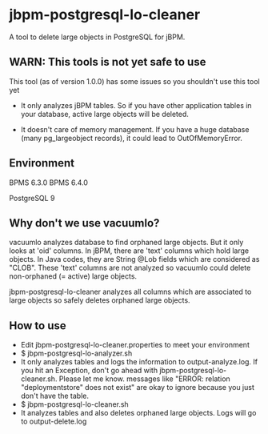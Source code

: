 # jbpm-postgresql-lo-cleaner

A tool to delete large objects in PostgreSQL for jBPM.

## WARN: This tools is not yet safe to use

This tool (as of version 1.0.0) has some issues so you shouldn't use this tool yet

- It only analyzes jBPM tables. So if you have other application tables in your database, active large objects will be deleted.

- It doesn't care of memory management. If you have a huge database (many pg_largeobject records), it could lead to OutOfMemoryError.


## Environment
BPMS 6.3.0
BPMS 6.4.0

PostgreSQL 9

## Why don't we use vacuumlo?

vacuumlo analyzes database to find orphaned large objects. But it only looks at 'oid' columns. In jBPM, there are 'text' columns which hold large objects. In Java codes, they are String @Lob fields which are considered as "CLOB". These 'text' columns are not analyzed so vacuumlo could delete non-orphaned (= active) large objects.

jbpm-postgresql-lo-cleaner analyzes all columns which are associated to large objects so safely deletes orphaned large objects.


## How to use

- Edit jbpm-postgresql-lo-cleaner.properties to meet your environment
- $ jbpm-postgresql-lo-analyzer.sh
 - It only analyzes tables and logs the information to output-analyze.log. If you hit an Exception, don't go ahead with jbpm-postgresql-lo-cleaner.sh. Please let me know.  messages like "ERROR: relation "deploymentstore" does not exist" are okay to ignore because you just don't have the table.
- $ jbpm-postgresql-lo-cleaner.sh
 - It analyzes tables and also deletes orphaned large objects. Logs will go to output-delete.log

